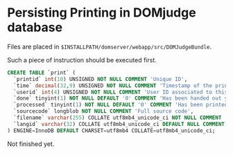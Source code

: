 # Persisting Printing in DOMjudge database

Files are placed in `$INSTALLPATH/domserver/webapp/src/DOMJudgeBundle`.

Such a piece of instruction should be executed first.

```sql
CREATE TABLE `print` (
  `printid` int(10) UNSIGNED NOT NULL COMMENT 'Unique ID',
  `time` decimal(32,9) UNSIGNED NOT NULL COMMENT 'Timestamp of the print request',
  `userid` int(4) UNSIGNED NOT NULL COMMENT 'User ID associated to this entry',
  `done` tinyint(1) NOT NULL DEFAULT '0' COMMENT 'Has been handed out yet?',
  `processed` tinyint(1) NOT NULL DEFAULT '0' COMMENT 'Has been printed?',
  `sourcecode` longblob NOT NULL COMMENT 'Full source code',
  `filename` varchar(255) COLLATE utf8mb4_unicode_ci NOT NULL COMMENT 'Filename as submitted',
  `langid` varchar(32) COLLATE utf8mb4_unicode_ci DEFAULT NULL COMMENT 'Language definition'
) ENGINE=InnoDB DEFAULT CHARSET=utf8mb4 COLLATE=utf8mb4_unicode_ci;
```

Not finished yet.
